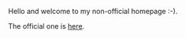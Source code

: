 Hello and welcome to my non-official homepage :-).

The official one is [here](https://jreisinger.github.io/).
